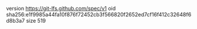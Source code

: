 version https://git-lfs.github.com/spec/v1
oid sha256:e1f9985a44fa10f876f72452cb3f566820f2652ed7cf16f412c32648f6d8b3a7
size 519
